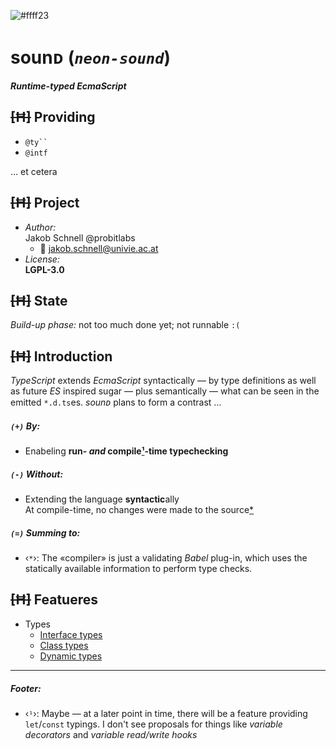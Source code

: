 ![#ffff23](https://placehold.it/120/c2ff23/ff23c2?text=neon^)

sounᴅ (*`neon-sound`*)
===
***Runtime-typed EcmaScript***

## ~~[Ħ]~~ Providing
+ ``` @ty`` ```
+ ` @intf `

… et cetera

## ~~[Ħ]~~ Project
+ *Author:*
<br/>Jakob Schnell @probitlabs
    * :e-mail: <jakob.schnell@univie.ac.at>
+ *License:*
<br/>**LGPL-3.0**


## ~~[Ħ]~~ State
*Build-up phase:* not too much done yet; not runnable `:(`


## ~~[Ħ]~~ Introduction
*TypeScript* extends *EcmaScript* syntactically
 — by type definitions as well as future *ES* inspired sugar —
plus semantically
 — what can be seen in the emitted `*.d.ts`es.
*sounᴅ* plans to form a contrast …

##### *`(+)`* By:
+ Enabeling **run- *and* compile[¹](#facit1)-time typechecking**

##### *`(-)`* Without:
- Extending the language **syntactic**ally
<br/>At compile-time, no changes were made to the source[*](#facit1)

##### *`(=)`* Summing to:
* <span id="facit1">‹`*`›:</span>
The «compiler» is just a validating *Babel* plug-in, which uses the statically available information to perform type checks.

## ~~[Ħ]~~ Featueres

* Types
    + [Interface types](./types/intf.md)
    + [Class types](./types/class.md)
    + [Dynamic types](./types/dynam.md)

---

##### Footer:

- <span id="foot1">‹`¹`›:</span>
Maybe — at a later point in time, there will be a feature providing `let`/`const` typings. I don't see proposals for things like *variable decorators* and *variable read/write hooks*
